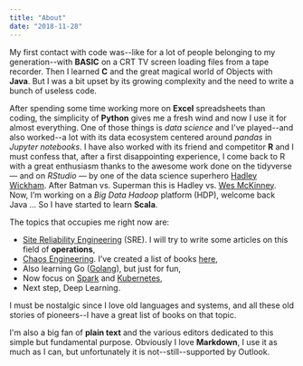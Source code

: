 ```yaml
---
title: "About"
date: "2018-11-28"
---
```


My first contact with code was--like for a lot of people belonging to my generation--with **BASIC** on a CRT TV screen loading files from a tape recorder. Then I learned **C** and the great magical world of Objects with **Java**. But I was a bit upset by its growing complexity and the need to write a bunch of useless code.

After spending some time working more on **Excel** spreadsheets than coding, the simplicity of **Python** gives me a fresh wind and now I use it for almost everything. One of those things is *data science* and I've played--and also worked--a lot with its data ecosystem centered around *pandas* in *Jupyter notebooks*. I have also worked with its friend and competitor **R** and I must confess that, after a first disappointing experience, I come back to R with a great enthusiasm thanks to the awesome work done on the tidyverse — and on *RStudio* — by one of the data science superhero [Hadley Wickham](http://hadley.nz/). After Batman vs. Superman this is Hadley vs. [Wes McKinney](http://wesmckinney.com/). Now, I’m working on a *Big Data Hadoop* platform (HDP), welcome back Java ... So I have started to learn **Scala**.

The topics that occupies me right now are:

* [Site Reliability Engineering](https://landing.google.com/sre/interview/ben-treynor.html) (SRE). I will try to write some articles on this field of **operations**,
* [Chaos Engineering](https://principlesofchaos.org/). I’ve created a list of books [here](https://www.goodreads.com/list/show/122960.Chaos_Engineering),
* Also learning Go ([Golang](https://golang.org/)), but just for fun,
* Now focus on [Spark](http://spark.apache.org/) and [Kubernetes](https://kubernetes.io/),
* Next step, Deep Learning.

I must be nostalgic since I love old languages and systems, and all these old stories of pioneers--I have a great list of books on that topic.

I'm also a big fan of **plain text** and the various editors dedicated to this simple but fundamental purpose. Obviously I love **Markdown**, I use it as much as I can, but unfortunately it is not--still--supported by Outlook.